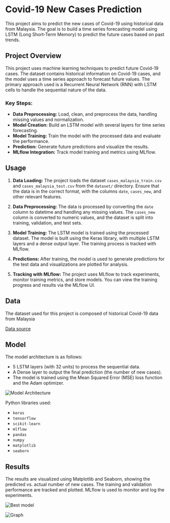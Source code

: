 # Covid-19 New Cases Prediction

This project aims to predict the new cases of Covid-19 using historical data from Malaysia. The goal is to build a time series forecasting model using LSTM (Long Short-Term Memory) to predict the future cases based on past trends.


## Project Overview

This project uses machine learning techniques to predict future Covid-19 cases. The dataset contains historical information on Covid-19 cases, and the model uses a time series approach to forecast future values. The primary approach used is a Recurrent Neural Network (RNN) with LSTM cells to handle the sequential nature of the data.

### Key Steps:
- **Data Preprocessing:** Load, clean, and preprocess the data, handling missing values and normalization.
- **Model Creation:** Build an LSTM model with several layers for time series forecasting.
- **Model Training:** Train the model with the processed data and evaluate the performance.
- **Prediction:** Generate future predictions and visualize the results.
- **MLflow Integration:** Track model training and metrics using MLflow.

## Usage

1. **Data Loading:**
   The project loads the dataset `cases_malaysia_train.csv` and `cases_malaysia_test.csv` from the `dataset/` directory. Ensure that the data is in the correct format, with the columns `date`, `cases_new`, and other relevant features.

2. **Data Preprocessing:**
   The data is processed by converting the `date` column to datetime and handling any missing values. The `cases_new` column is converted to numeric values, and the dataset is split into training, validation, and test sets.

3. **Model Training:**
   The LSTM model is trained using the processed dataset. The model is built using the Keras library, with multiple LSTM layers and a dense output layer. The training process is tracked with MLflow.

4. **Predictions:**
   After training, the model is used to generate predictions for the test data and visualizations are plotted for analysis.

5. **Tracking with MLflow:**
   The project uses MLflow to track experiments, monitor training metrics, and store models. You can view the training progress and results via the MLflow UI.

## Data

The dataset used for this project is composed of historical Covid-19 data from Malaysia

[Data source](https://github.com/MoH-Malaysia/covid19-public) 

## Model

The model architecture is as follows:

- 5 LSTM layers (with 32 units) to process the sequential data.
- A Dense layer to output the final prediction (the number of new cases).
- The model is trained using the Mean Squared Error (MSE) loss function and the Adam optimizer.

![Model Architecture](covid19/static/architecture.png)

Python libraries used:

- `keras`
- `tensorflow`
- `scikit-learn`
- `mlflow`
- `pandas`
- `numpy`
- `matplotlib`
- `seaborn`

## Results

The results are visualized using Matplotlib and Seaborn, showing the predicted vs. actual number of new cases. The training and validation performance are tracked and plotted. MLflow is used to monitor and log the experiments.

![Best model](<covid19/static/mlflow_best model.png>)

![Graph](covid19/static/output.png)